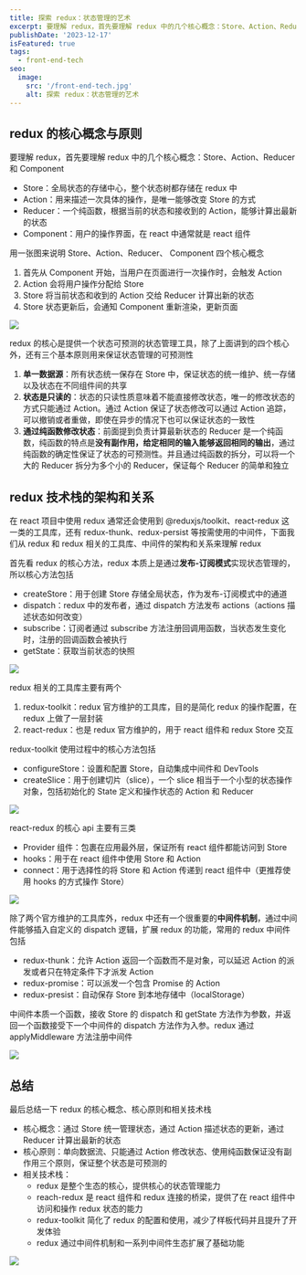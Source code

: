 ```yaml
---
title: 探索 redux：状态管理的艺术
excerpt: 要理解 redux，首先要理解 redux 中的几个核心概念：Store、Action、Reducer 和 Component
publishDate: '2023-12-17'
isFeatured: true
tags:
  - front-end-tech
seo:
  image:
    src: '/front-end-tech.jpg'
    alt: 探索 redux：状态管理的艺术
---
```


## redux 的核心概念与原则

要理解 redux，首先要理解 redux 中的几个核心概念：Store、Action、Reducer 和 Component

- Store：全局状态的存储中心，整个状态树都存储在 redux 中
- Action：用来描述一次具体的操作，是唯一能够改变 Store 的方式
- Reducer：一个纯函数，根据当前的状态和接收到的 Action，能够计算出最新的状态
- Component：用户的操作界面，在 react 中通常就是 react 组件

用一张图来说明 Store、Action、Reducer、 Component 四个核心概念

1. 首先从 Component 开始，当用户在页面进行一次操作时，会触发 Action
2. Action 会将用户操作分配给 Store
3. Store 将当前状态和收到的 Action 交给 Reducer 计算出新的状态
4. Store 状态更新后，会通知 Component 重新渲染，更新页面

![](https://notesimgs.oss-cn-shanghai.aliyuncs.com/img/Screenshot%202023-12-16%20at%2007.31.20.png)

redux 的核心是提供一个状态可预测的状态管理工具，除了上面讲到的四个核心外，还有三个基本原则用来保证状态管理的可预测性

1. **单一数据源**：所有状态统一保存在 Store 中，保证状态的统一维护、统一存储以及状态在不同组件间的共享
2. **状态是只读的**：状态的只读性质意味着不能直接修改状态，唯一的修改状态的方式只能通过 Action。通过 Action 保证了状态修改可以通过 Action 追踪，可以撤销或者重做，即使在异步的情况下也可以保证状态的一致性
3. **通过纯函数修改状态**：前面提到负责计算最新状态的 Reducer 是一个纯函数，纯函数的特点是**没有副作用，给定相同的输入能够返回相同的输出**，通过纯函数的确定性保证了状态的可预测性。并且通过纯函数的拆分，可以将一个大的 Reducer 拆分为多个小的 Reducer，保证每个 Reducer 的简单和独立

## redux 技术栈的架构和关系

在 react 项目中使用 redux 通常还会使用到 @reduxjs/toolkit、react-redux 这一类的工具库，还有 redux-thunk、redux-persist 等按需使用的中间件，下面我们从 redux 和 redux 相关的工具库、中间件的架构和关系来理解 redux

首先看 redux 的核心方法，redux 本质上是通过**发布-订阅模式**实现状态管理的，所以核心方法包括

- createStore：用于创建 Store 存储全局状态，作为发布-订阅模式中的通道
- dispatch：redux 中的发布者，通过 dispatch 方法发布 actions（actions 描述状态如何改变）
- subscribe：订阅者通过 subscribe 方法注册回调用函数，当状态发生变化时，注册的回调函数会被执行
- getState：获取当前状态的快照

![](https://notesimgs.oss-cn-shanghai.aliyuncs.com/img/Screenshot%202023-12-17%20at%2011.31.38.png)

redux 相关的工具库主要有两个

1. redux-toolkit：redux 官方维护的工具库，目的是简化 redux 的操作配置，在 redux 上做了一层封装
2. react-redux：也是 redux 官方维护的，用于 react 组件和 redux Store 交互

redux-toolkit 使用过程中的核心方法包括

- configureStore：设置和配置 Store，自动集成中间件和 DevTools
- createSlice：用于创建切片（slice），一个 slice 相当于一个小型的状态操作对象，包括初始化的 State 定义和操作状态的 Action 和 Reducer

![](https://notesimgs.oss-cn-shanghai.aliyuncs.com/img/Screenshot%202023-12-17%20at%2011.33.57.png)

react-redux 的核心 api 主要有三类

- Provider 组件：包裹在应用最外层，保证所有 react 组件都能访问到 Store
- hooks：用于在 react 组件中使用 Store 和 Action
- connect：用于选择性的将 Store 和 Action 传递到 react 组件中（更推荐使用 hooks 的方式操作 Store）

![](https://notesimgs.oss-cn-shanghai.aliyuncs.com/img/Screenshot%202023-12-17%20at%2011.36.37.png)

除了两个官方维护的工具库外，redux 中还有一个很重要的**中间件机制**，通过中间件能够插入自定义的 dispatch 逻辑，扩展 redux 的功能，常用的 redux 中间件包括

- redux-thunk：允许 Action 返回一个函数而不是对象，可以延迟 Action 的派发或者只在特定条件下才派发 Action
- redux-promise：可以派发一个包含 Promise 的 Action
- redux-presist：自动保存 Store 到本地存储中（localStorage）

中间件本质一个函数，接收 Store 的 dispatch 和 getState 方法作为参数，并返回一个函数接受下一个中间件的 dispatch 方法作为入参。redux 通过 applyMiddleware 方法注册中间件

![](https://notesimgs.oss-cn-shanghai.aliyuncs.com/img/Screenshot%202023-12-17%20at%2011.37.23.png)

## 总结

最后总结一下 redux 的核心概念、核心原则和相关技术栈

- 核心概念：通过 Store 统一管理状态，通过 Action 描述状态的更新，通过 Reducer 计算出最新的状态
- 核心原则：单向数据流、只能通过 Action 修改状态、使用纯函数保证没有副作用三个原则，保证整个状态是可预测的
- 相关技术栈：
  - redux 是整个生态的核心，提供核心的状态管理能力
  - reach-redux 是 react 组件和 redux 连接的桥梁，提供了在 react 组件中访问和操作 redux 状态的能力
  - redux-toolkit 简化了 redux 的配置和使用，减少了样板代码并且提升了开发体验
  - redux 通过中间件机制和一系列中间件生态扩展了基础功能

![](https://notesimgs.oss-cn-shanghai.aliyuncs.com/img/Screenshot%202023-12-17%20at%2011.14.04.png)
